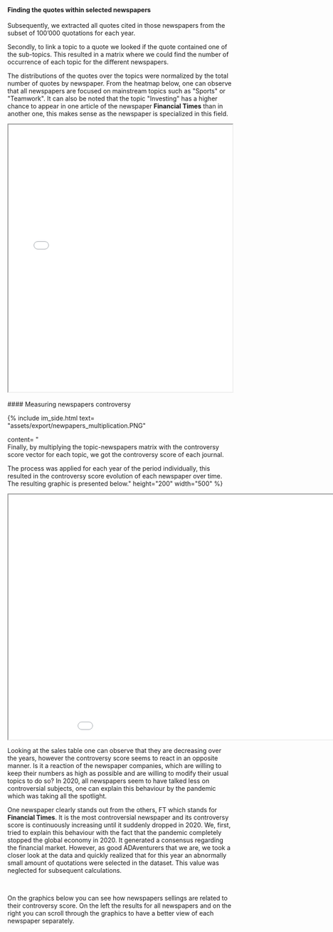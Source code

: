 <br>

#### Finding the quotes within selected newspapers


Subsequently, we extracted all quotes cited in those newspapers from the subset of 100’000 quotations for each year. <br>

Secondly, to link a topic to a quote we looked if the quote contained one of the sub-topics. This resulted in a matrix where we could find the number of occurrence of each topic for the different newspapers. <br>

The distributions of the quotes over the topics were normalized by the total number of quotes by newspaper. From the heatmap below, one can observe that all newspapers are focused on mainstream topics such as "Sports" or "Teamwork". It can also be noted that the topic "Investing" has a higher chance to appear in one article of the newspaper **Financial Times** than in another one, this makes sense as the newspaper is specialized in this field.

<iframe src="assets/export/Distribution_topic_newspaper.html" height="600" width="100%" scrolling = no></iframe>
<br>
<br>
#### Measuring newspapers controversy

{% include im_side.html text= "assets/export/newpapers_multiplication.PNG"

content= " <br>
Finally, by multiplying the topic-newspapers matrix with the controversy score vector for each topic, we got the controversy score of each journal.

The process was applied for each year of the period individually, this resulted in the controversy score evolution of each newspaper over time. The resulting graphic is presented below." height="200" width="500" %}


<iframe src="assets/export/contro_news_year.html" height="550" width="1000" scrolling = no></iframe>


Looking at the sales table one can observe that they are decreasing over the years, however the controversy score seems to react in an opposite manner. Is it a reaction of the newspaper companies, which are willing to keep their numbers as high as possible and are willing to modify their usual topics to do so?  In 2020, all newspapers seem to have talked less on controversial subjects, one can explain this behaviour by the pandemic which was taking all the spotlight.

One newspaper clearly stands out from the others, FT which stands for **Financial Times**.  It is the most controversial newspaper and its controversy score is continuously increasing until it suddenly dropped in 2020. We, first, tried to explain this behaviour with the fact that the pandemic completely stopped the global economy in 2020. It generated a consensus regarding the financial market. However, as good ADAventurers that we are, we took a closer look at the data and quickly realized that for this year an abnormally small amount of quotations were selected in the dataset. This value was neglected for subsequent calculations.

<br>

On the graphics below you can see how newspapers sellings are related to their controversy score. On the left the results for all newspapers and on the right you can scroll through the graphics to have a better view of each newspaper separately.
